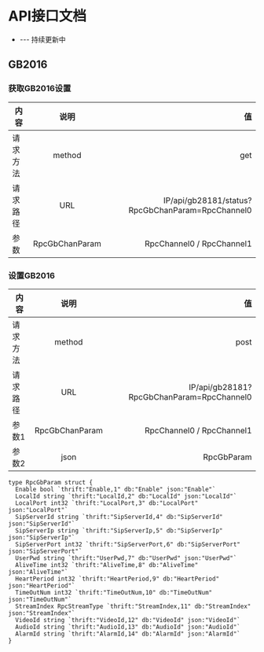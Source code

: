 # API接口文档
* --- 持续更新中

## GB2016

### 获取GB2016设置

内容  | 说明  |  值
---|:--:|---:
请求方法|method|get
请求路径|URL   |IP/api/gb28181/status?RpcGbChanParam=RpcChannel0
参数   |RpcGbChanParam|RpcChannel0 / RpcChannel1

### 设置GB2016

内容  | 说明  |  值
---|:--:|---:
请求方法|method|post
请求路径|URL   |IP/api/gb28181?RpcGbChanParam=RpcChannel0
参数1  |RpcGbChanParam|RpcChannel0 / RpcChannel1
参数2   |json  |RpcGbParam

```
type RpcGbParam struct {
  Enable bool `thrift:"Enable,1" db:"Enable" json:"Enable"`
  LocalId string `thrift:"LocalId,2" db:"LocalId" json:"LocalId"`
  LocalPort int32 `thrift:"LocalPort,3" db:"LocalPort" json:"LocalPort"`
  SipServerId string `thrift:"SipServerId,4" db:"SipServerId" json:"SipServerId"`
  SipServerIp string `thrift:"SipServerIp,5" db:"SipServerIp" json:"SipServerIp"`
  SipServerPort int32 `thrift:"SipServerPort,6" db:"SipServerPort" json:"SipServerPort"`
  UserPwd string `thrift:"UserPwd,7" db:"UserPwd" json:"UserPwd"`
  AliveTime int32 `thrift:"AliveTime,8" db:"AliveTime" json:"AliveTime"`
  HeartPeriod int32 `thrift:"HeartPeriod,9" db:"HeartPeriod" json:"HeartPeriod"`
  TimeOutNum int32 `thrift:"TimeOutNum,10" db:"TimeOutNum" json:"TimeOutNum"`
  StreamIndex RpcStreamType `thrift:"StreamIndex,11" db:"StreamIndex" json:"StreamIndex"`
  VideoId string `thrift:"VideoId,12" db:"VideoId" json:"VideoId"`
  AudioId string `thrift:"AudioId,13" db:"AudioId" json:"AudioId"`
  AlarmId string `thrift:"AlarmId,14" db:"AlarmId" json:"AlarmId"`
}
```






